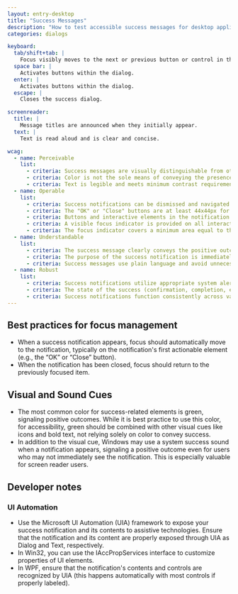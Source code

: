 ```yaml
---
layout: entry-desktop  
title: "Success Messages"  
description: "How to test accessible success messages for desktop applications"  
categories: dialogs

keyboard:  
  tab/shift+tab: |  
    Focus visibly moves to the next or previous button or control in the dialog.  
  space bar: |  
    Activates buttons within the dialog.  
  enter: |  
    Activates buttons within the dialog.  
  escape: |  
    Closes the success dialog.  

screenreader: 
  title: |  
    Message titles are announced when they initially appear.  
  text: |  
    Text is read aloud and is clear and concise.  

wcag:  
  - name: Perceivable  
    list:  
      - criteria: Success messages are visually distinguishable from other content.  
      - criteria: Color is not the sole means of conveying the presence or significance of success.  
      - criteria: Text is legible and meets minimum contrast requirements (4.5:1 for body text).  
  - name: Operable  
    list:  
      - criteria: Success notifications can be dismissed and navigated using only the keyboard.  
      - criteria: The "OK" or "Close" buttons are at least 44x44px for easy click/tap access.  
      - criteria: Buttons and interactive elements in the notification have a 3:1 minimum contrast ratio when focused or hovered.  
      - criteria: A visible focus indicator is provided on all interactive elements with a contrast ratio of at least 3:1.  
      - criteria: The focus indicator covers a minimum area equal to the button's width and is at least 2px in height.  
  - name: Understandable  
    list:  
      - criteria: The success message clearly conveys the positive outcome and any follow-up actions.  
      - criteria: The purpose of the success notification is immediately clear when it appears.  
      - criteria: Success messages use plain language and avoid unnecessary jargon.  
  - name: Robust  
    list:  
      - criteria: Success notifications utilize appropriate system alerts (e.g., modal, informational) to convey significance.  
      - criteria: The state of the success (confirmation, completion, etc.) is conveyed both visually and programmatically.  
      - criteria: Success notifications function consistently across various screen resolutions, input methods, and assistive technologies.  
---
```


## Best practices for focus management

- When a success notification appears, focus should automatically move to the notification, typically on the notification's first actionable element (e.g., the “OK” or “Close” button).
- When the notification has been closed, focus should return to the previously focused item.

## Visual and Sound Cues

- The most common color for success-related elements is green, signaling positive outcomes. While it is best practice to use this color, for accessibility, green should be combined with other visual cues like icons and bold text, not relying solely on color to convey success.
- In addition to the visual cue, Windows may use a system success sound when a notification appears, signaling a positive outcome even for users who may not immediately see the notification. This is especially valuable for screen reader users.

## Developer notes

### UI Automation

- Use the Microsoft UI Automation (UIA) framework to expose your success notification and its contents to assistive technologies. Ensure that the notification and its content are properly exposed through UIA as Dialog and Text, respectively.
- In Win32, you can use the IAccPropServices interface to customize properties of UI elements.
- In WPF, ensure that the notification's contents and controls are recognized by UIA (this happens automatically with most controls if properly labeled).